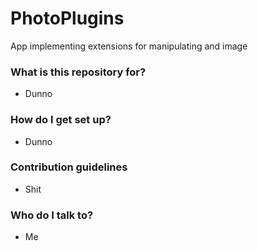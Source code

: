 # PhotoPlugins #

App implementing extensions for manipulating and image

### What is this repository for? ###

* Dunno

### How do I get set up? ###

* Dunno

### Contribution guidelines ###

* Shit

### Who do I talk to? ###

* Me